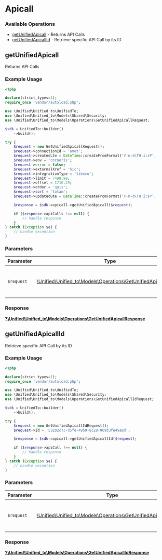 # Apicall

### Available Operations

* [getUnifiedApicall](#getunifiedapicall) - Returns API Calls
* [getUnifiedApicallId](#getunifiedapicallid) - Retrieve specific API Call by its ID

## getUnifiedApicall

Returns API Calls

### Example Usage

```php
<?php

declare(strict_types=1);
require_once 'vendor/autoload.php';

use \Unified\Unified_to\UnifiedTo;
use \Unified\Unified_to\Models\Shared\Security;
use \Unified\Unified_to\Models\Operations\GetUnifiedApicallRequest;

$sdk = UnifiedTo::builder()
    ->build();

try {
    $request = new GetUnifiedApicallRequest();
    $request->connectionId = 'amet';
    $request->createdLte = DateTime::createFromFormat('Y-m-d\TH:i:sP', '2022-03-27T19:22:24.458Z');
    $request->env = 'corporis';
    $request->error = false;
    $request->externalXref = 'hic';
    $request->integrationType = 'libero';
    $request->limit = 7499.99;
    $request->offset = 1716.29;
    $request->order = 'quis';
    $request->sort = 'totam';
    $request->updatedGte = DateTime::createFromFormat('Y-m-d\TH:i:sP', '2022-12-12T03:59:56.327Z');

    $response = $sdk->apicall->getUnifiedApicall($request);

    if ($response->apiCalls !== null) {
        // handle response
    }
} catch (Exception $e) {
    // handle exception
}
```

### Parameters

| Parameter                                                                                                             | Type                                                                                                                  | Required                                                                                                              | Description                                                                                                           |
| --------------------------------------------------------------------------------------------------------------------- | --------------------------------------------------------------------------------------------------------------------- | --------------------------------------------------------------------------------------------------------------------- | --------------------------------------------------------------------------------------------------------------------- |
| `$request`                                                                                                            | [\Unified\Unified_to\Models\Operations\GetUnifiedApicallRequest](../../models/operations/GetUnifiedApicallRequest.md) | :heavy_check_mark:                                                                                                    | The request object to use for the request.                                                                            |


### Response

**[?\Unified\Unified_to\Models\Operations\GetUnifiedApicallResponse](../../models/operations/GetUnifiedApicallResponse.md)**


## getUnifiedApicallId

Retrieve specific API Call by its ID

### Example Usage

```php
<?php

declare(strict_types=1);
require_once 'vendor/autoload.php';

use \Unified\Unified_to\UnifiedTo;
use \Unified\Unified_to\Models\Shared\Security;
use \Unified\Unified_to\Models\Operations\GetUnifiedApicallIdRequest;

$sdk = UnifiedTo::builder()
    ->build();

try {
    $request = new GetUnifiedApicallIdRequest();
    $request->id = '53202c73-d5fe-49b9-8c28-909b3fe49a8d';

    $response = $sdk->apicall->getUnifiedApicallId($request);

    if ($response->apiCall !== null) {
        // handle response
    }
} catch (Exception $e) {
    // handle exception
}
```

### Parameters

| Parameter                                                                                                                 | Type                                                                                                                      | Required                                                                                                                  | Description                                                                                                               |
| ------------------------------------------------------------------------------------------------------------------------- | ------------------------------------------------------------------------------------------------------------------------- | ------------------------------------------------------------------------------------------------------------------------- | ------------------------------------------------------------------------------------------------------------------------- |
| `$request`                                                                                                                | [\Unified\Unified_to\Models\Operations\GetUnifiedApicallIdRequest](../../models/operations/GetUnifiedApicallIdRequest.md) | :heavy_check_mark:                                                                                                        | The request object to use for the request.                                                                                |


### Response

**[?\Unified\Unified_to\Models\Operations\GetUnifiedApicallIdResponse](../../models/operations/GetUnifiedApicallIdResponse.md)**

